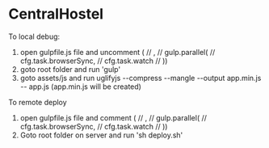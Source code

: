 # CentralHostel
To local debug:
1. open gulpfile.js file and uncomment  (    // ,
    // gulp.parallel(
    //   cfg.task.browserSync,
    //   cfg.task.watch
    // ))
2. goto root folder and run 'gulp'
3. goto assets/js and run uglifyjs --compress --mangle --output app.min.js -- app.js   (app.min.js will be created)

To remote deploy
1. open gulpfile.js file and comment  (    // ,
    // gulp.parallel(
    //   cfg.task.browserSync,
    //   cfg.task.watch
    // ))
2. Goto root folder on server and run 'sh deploy.sh'
